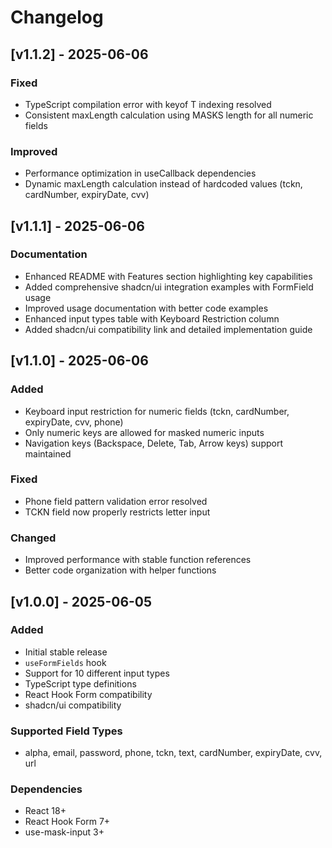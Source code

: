 # Changelog

## [v1.1.2] - 2025-06-06

### Fixed
- TypeScript compilation error with keyof T indexing resolved
- Consistent maxLength calculation using MASKS length for all numeric fields

### Improved
- Performance optimization in useCallback dependencies
- Dynamic maxLength calculation instead of hardcoded values (tckn, cardNumber, expiryDate, cvv)

## [v1.1.1] - 2025-06-06

### Documentation
- Enhanced README with Features section highlighting key capabilities
- Added comprehensive shadcn/ui integration examples with FormField usage
- Improved usage documentation with better code examples
- Enhanced input types table with Keyboard Restriction column
- Added shadcn/ui compatibility link and detailed implementation guide

## [v1.1.0] - 2025-06-06

### Added
- Keyboard input restriction for numeric fields (tckn, cardNumber, expiryDate, cvv, phone)
- Only numeric keys are allowed for masked numeric inputs
- Navigation keys (Backspace, Delete, Tab, Arrow keys) support maintained

### Fixed
- Phone field pattern validation error resolved
- TCKN field now properly restricts letter input

### Changed
- Improved performance with stable function references
- Better code organization with helper functions

## [v1.0.0] - 2025-06-05

### Added
- Initial stable release
- `useFormFields` hook
- Support for 10 different input types
- TypeScript type definitions
- React Hook Form compatibility
- shadcn/ui compatibility

### Supported Field Types
- alpha, email, password, phone, tckn, text, cardNumber, expiryDate, cvv, url

### Dependencies
- React 18+
- React Hook Form 7+
- use-mask-input 3+
